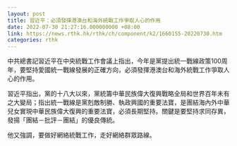 ```yaml
---
layout: post
title: 習近平：必須發揮港澳台和海外統戰工作爭取人心的作用
date: 2022-07-30 21:27:16.000000000 +08:00
link: https://news.rthk.hk/rthk/ch/component/k2/1660155-20220730.htm
categories: rthk
---
```


中共總書記習近平在中央統戰工作會議上指出，今年是黨提出統一戰線政策100周年，要堅持愛國統一戰線發展的正確方向，必須發揮港澳台和海外統戰工作爭取人心的作用。

習近平指出，黨的十八大以來，黨統籌中華民族偉大復興戰略全局和世界百年未有之大變局；指出統一戰線是黨剋敵制勝、執政興國的重要法寶，是團結海內外中華兒女實現中華民族偉大復興的重要法寶，必須長期堅持。關鍵是要堅持求同存異，發揚「團結－批評－團結」的優良傳統。

他又強調，要做好網絡統戰工作，走好網絡群眾路線。
